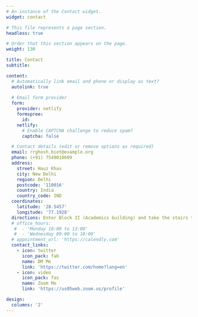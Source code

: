 ```yaml
---
# An instance of the Contact widget.
widget: contact

# This file represents a page section.
headless: true

# Order that this section appears on the page.
weight: 130

title: Contact
subtitle:

content:
  # Automatically link email and phone or display as text?
  autolink: true
  
  # Email form provider
  form:
    provider: netlify
    formspree:
      id:
    netlify:
      # Enable CAPTCHA challenge to reduce spam?
      captcha: false

  # Contact details (edit or remove options as required)
  email: rrghosh.biet@example.org
  phone: (+91) 7549010609
  address:
    street: Hauz Khas
    city: New Delhi
    region: Delhi
    postcode: '110016'
    country: India
    country_code: IND
  coordinates:
    latitude: '28.5457'
    longitude: '77.1928'
  directions: Enter Block II (Academics building) and take the stairs to room no. 312 on Floor 2
  # office_hours:
   #  - 'Monday 10:00 to 13:00'
   #  - 'Wednesday 09:00 to 10:00'
  # appointment_url: 'https://calendly.com'
  contact_links:
    - icon: twitter
      icon_pack: fab
      name: DM Me
      link: 'https://twitter.com/home?lang=en'
    - icon: video
      icon_pack: fas
      name: Zoom Me
      link: 'https://us05web.zoom.us/profile'

design:
  columns: '2'
---
```

